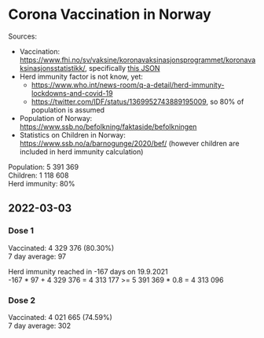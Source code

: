 # Corona Vaccination in Norway

Sources:

- Vaccination: <https://www.fhi.no/sv/vaksine/koronavaksinasjonsprogrammet/koronavaksinasjonsstatistikk/>, specifically [this JSON](https://www.fhi.no/api/chartdata/api/99119)
- Herd immunity factor is not know, yet:
  - <https://www.who.int/news-room/q-a-detail/herd-immunity-lockdowns-and-covid-19>
  - <https://twitter.com/IDF/status/1369952743889195009>, so 80% of population is assumed
- Population of Norway: <https://www.ssb.no/befolkning/faktaside/befolkningen>
- Statistics on Children in Norway: https://www.ssb.no/a/barnogunge/2020/bef/ (however children are included in herd immunity calculation)

Population: 5 391 369  
Children: 1 118 608  
Herd immunity: 80%  

## 2022-03-03

### Dose 1

Vaccinated: 4 329 376 (80.30%)  
7 day average: 97

Herd immunity reached in -167 days on 19.9.2021  
-167 * 97 + 4 329 376 = 4 313 177 >= 5 391 369 * 0.8 = 4 313 096

### Dose 2

Vaccinated: 4 021 665 (74.59%)  
7 day average: 302


